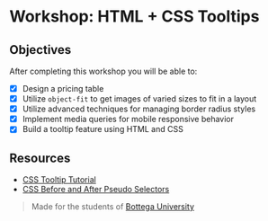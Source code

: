 # Workshop: HTML + CSS Tooltips

## Objectives

After completing this workshop you will be able to:

- [x] Design a pricing table
- [x] Utilize `object-fit` to get images of varied sizes to fit in a layout
- [x] Utilize advanced techniques for managing border radius styles
- [x] Implement media queries for mobile responsive behavior
- [x] Build a tooltip feature using HTML and CSS

## Resources

- [CSS Tooltip Tutorial](https://blog.logrocket.com/creating-beautiful-tooltips-with-only-css/)
- [CSS Before and After Pseudo Selectors](https://www.youtube.com/watch?v=jXkK5QBg0zQ)

> Made for the students of [Bottega University](http://bottega.edu/)

